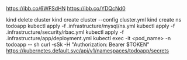 https://ibb.co/6WFSdHN
https://ibb.co/YDQcNd0


kind delete cluster
kind create cluster --config cluster.yml
kind create ns todoapp
kubectl apply -f .infrastructure/mysql/ns.yml
kubectl apply -f .infrastructure/security/rbac.yml
kubectl apply -f .infrastructure/app/deployment.yml
kubectl exec -it <pod_name> -n todoapp -- sh
curl -sSk -H "Authorization: Bearer $TOKEN" https://kubernetes.default.svc/api/v1/namespaces/todoapp/secrets